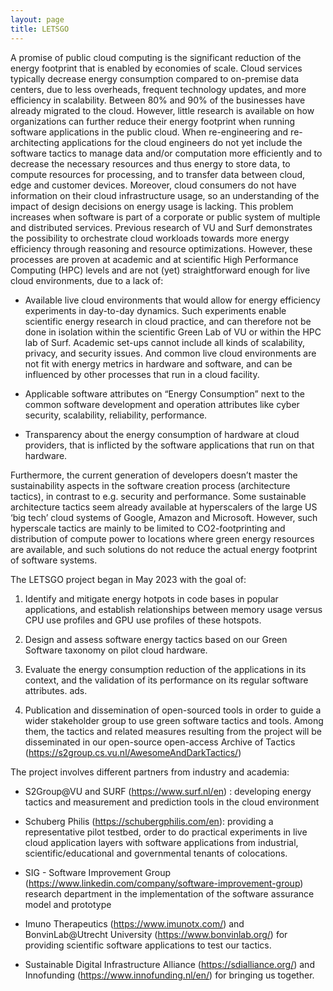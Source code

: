 ```yaml
---
layout: page
title: LETSGO
---
```


A promise of public cloud computing is the significant reduction of the energy footprint that is enabled by economies of scale. Cloud services typically decrease energy consumption compared to on-premise data centers, due to less overheads, frequent technology updates, and more efficiency in scalability. Between 80% and 90% of the businesses have already migrated to the cloud. However, little research is available on how organizations can further reduce their energy footprint when running software applications in the public cloud. When re-engineering and re-architecting applications for the cloud engineers do not yet include the software tactics to manage data and/or computation more efficiently and to decrease the necessary resources and thus energy to store data, to compute resources for processing, and to transfer data between cloud, edge and customer devices. Moreover, cloud consumers do not have information on their cloud infrastructure usage, so an understanding of the impact of design decisions on energy usage is lacking. This problem increases when software is part of a corporate or public system of multiple and distributed services. Previous research of VU and Surf demonstrates the possibility to orchestrate cloud workloads towards more energy efficiency through reasoning and resource optimizations. However, these processes are proven at academic and at scientific High Performance Computing (HPC) levels and are not (yet) straightforward enough for live cloud environments, due to a lack of:

- Available live cloud environments that would allow for energy efficiency experiments in day-to-day dynamics. Such experiments enable scientific energy research in cloud practice, and can therefore not be done in isolation within the scientific Green Lab of VU or within the HPC lab of Surf. Academic set-ups cannot include all kinds of scalability, privacy, and security issues. And common live cloud environments are not fit with energy metrics in hardware and software, and can be influenced by other processes that run in a cloud facility.

- Applicable software attributes on “Energy Consumption” next to the common software development and operation attributes like cyber security, scalability, reliability, performance.
    
- Transparency about the energy consumption of hardware at cloud providers, that is inflicted by the software applications that run on that hardware.

Furthermore, the current generation of developers doesn’t master the sustainability aspects in the software creation process (architecture tactics), in contrast to e.g. security and performance. Some sustainable architecture tactics seem already available at hyperscalers of the large US ‘big tech’ cloud systems of Google, Amazon and Microsoft. However, such hyperscale tactics are mainly to be limited to CO2-footprinting and distribution of compute power to locations where green energy resources are available, and such solutions do not reduce the actual energy footprint of software systems.

The LETSGO project began in May 2023 with the goal of:

1. Identify and mitigate energy hotpots in code bases in popular applications, and establish relationships between memory usage versus CPU use profiles and GPU use profiles of these hotspots.

2. Design and assess software energy tactics based on our Green Software taxonomy on pilot cloud hardware.

3. Evaluate the energy consumption reduction of the applications in its context, and the validation of its performance on its regular software attributes.
ads.
4. Publication and dissemination of open-sourced tools in order to guide a wider stakeholder group to use green software tactics and tools. Among them, the tactics and related measures resulting from the project will be disseminated in our open-source open-access Archive of Tactics (https://s2group.cs.vu.nl/AwesomeAndDarkTactics/)


The project involves different partners from industry and academia:

- S2Group@VU and SURF (https://www.surf.nl/en) : developing energy tactics and measurement and prediction tools in the cloud environment

- Schuberg Philis (https://schubergphilis.com/en): providing a representative pilot testbed, order to do practical experiments in live cloud application layers with software applications from industrial, scientific/educational and governmental tenants of colocations.

- SIG - Software Improvement Group (https://www.linkedin.com/company/software-improvement-group) research department in the implementation of the software assurance model and prototype

- Imuno Therapeutics (https://www.imunotx.com/) and BonvinLab@Utrecht University (https://www.bonvinlab.org/) for providing scientific software applications to test our tactics.

- Sustainable Digital Infrastructure Alliance (https://sdialliance.org/) and Innofunding (https://www.innofunding.nl/en/) for bringing us together.
